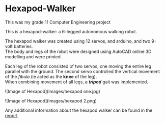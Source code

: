 # Hexapod-Walker

This was my grade 11 Computer Engineering project

This is a hexapod-walker: a 6-legged autonomous walking robot.

The hexapod walker was created using 12 servos, and arduino, and two 9-volt batteries.  
The body and legs of the robot were designed using AutoCAD online 3D modelling and were printed.

Each leg of the robot consisted of two servos, one moving the entire leg parallel with the ground. The second servo controlled the vertical movement of the *fibula* (ie acted as the **knee** of the leg).  
When combining movement of all legs, a **_tripod_** gait was implemented.

![Image of Hexapod](Images/hexapod one.jpg)

![Image of Hexapod](Images/hexapod 2.png)

Any additional information about the hexapod walker can be found in the [report](https://github.com/wshahbaz/Hexapod-Walker/blob/master/Hexapod%20Walker%20Report.pdf)
